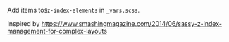 Add items to``$z-index-elements`` in ``_vars.scss``.

Inspired by https://www.smashingmagazine.com/2014/06/sassy-z-index-management-for-complex-layouts
